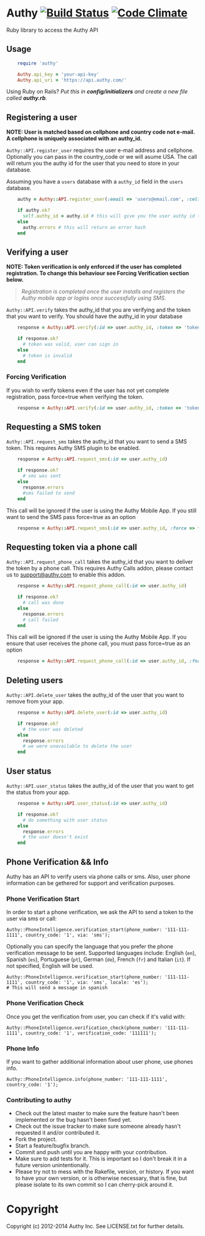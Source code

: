 # Authy [![Build Status](https://travis-ci.org/authy/authy-ruby.png?branch=master)](https://travis-ci.org/authy/authy-ruby) [![Code Climate](https://codeclimate.com/github/authy/authy-ruby.png)](https://codeclimate.com/github/authy/authy-ruby)

Ruby library to access the Authy API

## Usage

```ruby
    require 'authy'

    Authy.api_key = 'your-api-key'
    Authy.api_uri = 'https://api.authy.com/'
```

Using Ruby on Rails? _Put this in **config/initializers** and create a new file called **authy.rb**._

## Registering a user

__NOTE: User is matched based on cellphone and country code not e-mail.
A cellphone is uniquely associated with an authy_id.__


`Authy::API.register_user` requires the user e-mail address and cellphone. Optionally you can pass in the country_code or we will asume
USA. The call will return you the authy id for the user that you need to store in your database.

Assuming you have a `users` database with a `authy_id` field in the `users` database.

```ruby
    authy = Authy::API.register_user(:email => 'users@email.com', :cellphone => "111-111-1111", :country_code => "1")

    if authy.ok?
      self.authy_id = authy.id # this will give you the user authy id to store it in your database
    else
      authy.errors # this will return an error hash
    end
```

## Verifying a user


__NOTE: Token verification is only enforced if the user has completed registration. To change this behaviour see Forcing Verification section below.__

   >*Registration is completed once the user installs and registers the Authy mobile app or logins once successfully using SMS.*

`Authy::API.verify` takes the authy_id that you are verifying and the token that you want to verify. You should have the authy_id in your database

```ruby
    response = Authy::API.verify(:id => user.authy_id, :token => 'token-user-entered')

    if response.ok?
      # token was valid, user can sign in
    else
      # token is invalid
    end
```

### Forcing Verification

If you wish to verify tokens even if the user has not yet complete registration, pass force=true when verifying the token.

```ruby
    response = Authy::API.verify(:id => user.authy_id, :token => 'token-user-entered', :force => true)
```

## Requesting a SMS token

`Authy::API.request_sms` takes the authy_id that you want to send a SMS token. This requires Authy SMS plugin to be enabled.

```ruby
    response = Authy::API.request_sms(:id => user.authy_id)

    if response.ok?
      # sms was sent
    else
      response.errors
      #sms failed to send
    end
```

This call will be ignored if the user is using the Authy Mobile App. If you still want to send
the SMS pass force=true as an option

```ruby
    response = Authy::API.request_sms(:id => user.authy_id, :force => true)
```

## Requesting token via a phone call

`Authy::API.request_phone_call` takes the authy_id that you want to deliver the token by a phone call. This requires Authy Calls addon, please contact us to support@authy.com to enable this addon.

```ruby
    response = Authy::API.request_phone_call(:id => user.authy_id)

    if response.ok?
      # call was done
    else
      response.errors
      # call failed
    end
```

This call will be ignored if the user is using the Authy Mobile App. If you ensure that user receives the phone call, you must pass force=true as an option

```ruby
    response = Authy::API.request_phone_call(:id => user.authy_id, :force => true)
```

## Deleting users

`Authy::API.delete_user` takes the authy_id of the user that you want to remove from your app.

```ruby
    response = Authy::API.delete_user(:id => user.authy_id)

    if response.ok?
      # the user was deleted
    else
      response.errors
      # we were unavailable to delete the user
    end
```

## User status

`Authy::API.user_status` takes the authy_id of the user that you want to get the status from your app.

```ruby
    response = Authy::API.user_status(:id => user.authy_id)

    if response.ok?
      # do something with user status
    else
      response.errors
      # the user doesn't exist
    end
```
## Phone Verification && Info

Authy has an API to verify users via phone calls or sms. Also, user phone information can be gethered
for support and verification purposes.

### Phone Verification Start

In order to start a phone verification, we ask the API to send a token to the user via sms or call:

    Authy::PhoneIntelligence.verification_start(phone_number: '111-111-1111', country_code: '1', via: 'sms');

Optionally you can specify the language that you prefer the phone verification message to be sent. Supported
languages include: English (`en`), Spanish (`es`), Portuguese (`pt`), German (`de`), French (`fr`) and
Italian (`it`). If not specified, English will be used.

    Authy::PhoneIntelligence.verification_start(phone_number: '111-111-1111', country_code: '1', via: 'sms', locale: 'es');
    # This will send a message in spanish

### Phone Verification Check

Once you get the verification from user, you can check if it's valid with:

    Authy::PhoneIntelligence.verification_check(phone_number: '111-111-1111', country_code: '1', verification_code: '111111');

### Phone Info

If you want to gather additional information about user phone, use phones info.

    Authy::PhoneIntelligence.info(phone_number: '111-111-1111', country_code: '1');

### Contributing to authy

* Check out the latest master to make sure the feature hasn't been implemented or the bug hasn't been fixed yet.
* Check out the issue tracker to make sure someone already hasn't requested it and/or contributed it.
* Fork the project.
* Start a feature/bugfix branch.
* Commit and push until you are happy with your contribution.
* Make sure to add tests for it. This is important so I don't break it in a future version unintentionally.
* Please try not to mess with the Rakefile, version, or history. If you want to have your own version, or is otherwise necessary, that is fine, but please isolate to its own commit so I can cherry-pick around it.

Copyright
==

Copyright (c) 2012-2014 Authy Inc. See LICENSE.txt for
further details.
